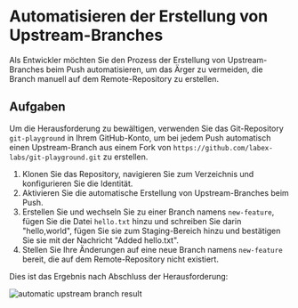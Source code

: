 # Automatisieren der Erstellung von Upstream-Branches

Als Entwickler möchten Sie den Prozess der Erstellung von Upstream-Branches beim Push automatisieren, um das Ärger zu vermeiden, die Branch manuell auf dem Remote-Repository zu erstellen.

## Aufgaben

Um die Herausforderung zu bewältigen, verwenden Sie das Git-Repository `git-playground` in Ihrem GitHub-Konto, um bei jedem Push automatisch einen Upstream-Branch aus einem Fork von `https://github.com/labex-labs/git-playground.git` zu erstellen.

1. Klonen Sie das Repository, navigieren Sie zum Verzeichnis und konfigurieren Sie die Identität.
2. Aktivieren Sie die automatische Erstellung von Upstream-Branches beim Push.
3. Erstellen Sie und wechseln Sie zu einer Branch namens `new-feature`, fügen Sie die Datei `hello.txt` hinzu und schreiben Sie darin "hello,world", fügen Sie sie zum Staging-Bereich hinzu und bestätigen Sie sie mit der Nachricht "Added hello.txt".
4. Stellen Sie Ihre Änderungen auf eine neue Branch namens `new-feature` bereit, die auf dem Remote-Repository nicht existiert.

Dies ist das Ergebnis nach Abschluss der Herausforderung:

![automatic upstream branch result](../assets/challenge-automatic-push-upstream-step1-1.png)
